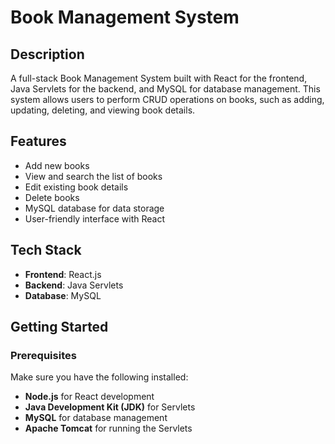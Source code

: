# Book Management System

## Description
A full-stack Book Management System built with React for the frontend, Java Servlets for the backend, and MySQL for database management. This system allows users to perform CRUD operations on books, such as adding, updating, deleting, and viewing book details.

## Features
- Add new books
- View and search the list of books
- Edit existing book details
- Delete books
- MySQL database for data storage
- User-friendly interface with React

## Tech Stack
- **Frontend**: React.js
- **Backend**: Java Servlets
- **Database**: MySQL

## Getting Started

### Prerequisites
Make sure you have the following installed:
- **Node.js** for React development
- **Java Development Kit (JDK)** for Servlets
- **MySQL** for database management
- **Apache Tomcat** for running the Servlets

